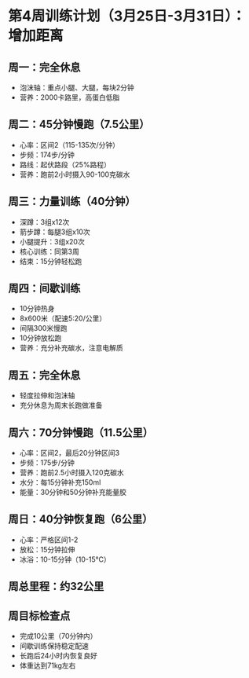 # 第4周训练计划（3月25日-3月31日）：增加距离

## 周一：完全休息
- 泡沫轴：重点小腿、大腿，每块2分钟
- 营养：2000卡路里，高蛋白低脂

## 周二：45分钟慢跑（7.5公里）
- 心率：区间2（115-135次/分钟）
- 步频：174步/分钟
- 路线：起伏路段（25%路程）
- 营养：跑前2小时摄入90-100克碳水

## 周三：力量训练（40分钟）
- 深蹲：3组x12次
- 箭步蹲：每腿3组x10次
- 小腿提升：3组x20次
- 核心训练：同第3周
- 结束：15分钟轻松跑

## 周四：间歇训练
- 10分钟热身
- 8x600米（配速5:20/公里）
- 间隔300米慢跑
- 10分钟放松跑
- 营养：充分补充碳水，注意电解质

## 周五：完全休息
- 轻度拉伸和泡沫轴
- 充分休息为周末长跑做准备

## 周六：70分钟慢跑（11.5公里）
- 心率：区间2，最后20分钟区间3
- 步频：175步/分钟
- 营养：跑前2.5小时摄入120克碳水
- 水分：每15分钟补充150ml
- 能量：30分钟和50分钟补充能量胶

## 周日：40分钟恢复跑（6公里）
- 心率：严格区间1-2
- 放松：15分钟拉伸
- 冰浴：10-15分钟（10-15°C）

## 周总里程：约32公里

## 周目标检查点
- 完成10公里（70分钟内）
- 间歇训练保持稳定配速
- 长跑后24小时内恢复良好
- 体重达到71kg左右
